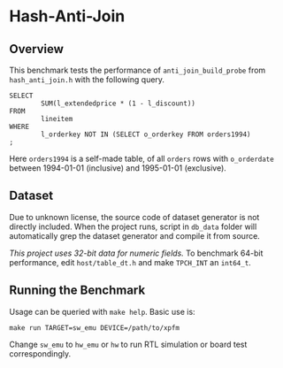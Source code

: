 # Hash-Anti-Join

## Overview

This benchmark tests the performance of `anti_join_build_probe` from `hash_anti_join.h`
with the following query.

```
SELECT
        SUM(l_extendedprice * (1 - l_discount))
FROM
        lineitem
WHERE
        l_orderkey NOT IN (SELECT o_orderkey FROM orders1994)
;

```

Here `orders1994` is a self-made table, of all `orders` rows with `o_orderdate` between 1994-01-01 (inclusive) and 1995-01-01 (exclusive).

## Dataset

Due to unknown license, the source code of dataset generator is not directly included.
When the project runs, script in `db_data` folder will automatically grep the dataset generator
and compile it from source.

_This project uses 32-bit data for numeric fields._
To benchmark 64-bit performance, edit `host/table_dt.h` and make `TPCH_INT` an `int64_t`.

## Running the Benchmark

Usage can be queried with `make help`. Basic use is:

```
make run TARGET=sw_emu DEVICE=/path/to/xpfm
```

Change `sw_emu` to `hw_emu` or `hw` to run RTL simulation or board test correspondingly.
